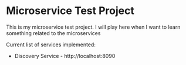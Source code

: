 # Microservice Test Project
This is my microservice test project. I will play here when I want to learn something related to the microservices

Current list of services implemented:

* Discovery Service - http://localhost:8090